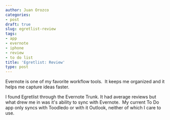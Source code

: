 ```yaml
---
author: Juan Orozco
categories:
- post
draft: true
slug: egretlist-review
tags:
- app
- evernote
- iphone
- review
- to do list
title: 'Egretlist: Review'
type: post
---
```


Evernote is one of my favorite workflow tools.  It keeps me organized and it helps me capture ideas faster.

I found Egretlist through the Evernote Trunk. It had average reviews but what drew me in was it's ability to sync with Evernote.  My current To Do app only syncs with Toodledo or with it Outlook, neither of which I care to use.